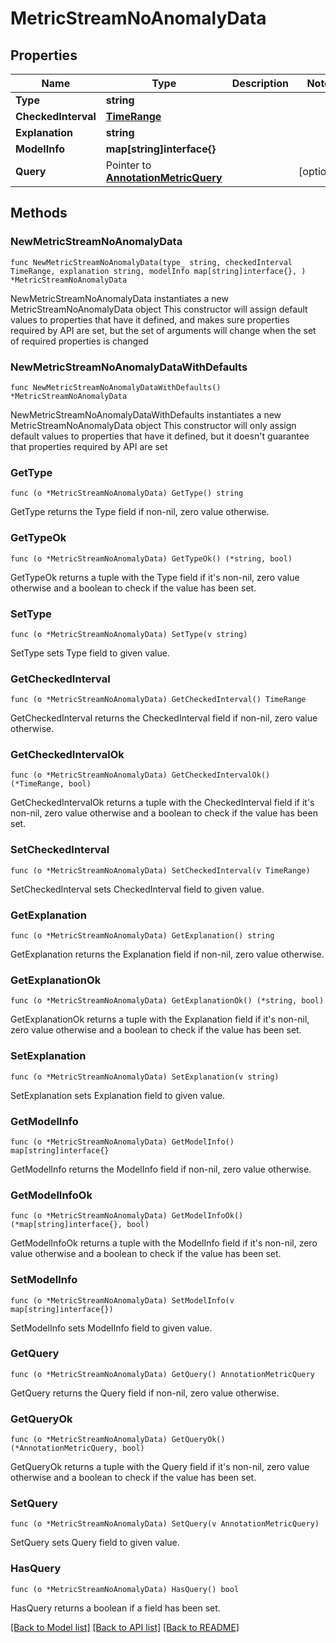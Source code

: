 # MetricStreamNoAnomalyData

## Properties

Name | Type | Description | Notes
------------ | ------------- | ------------- | -------------
**Type** | **string** |  | 
**CheckedInterval** | [**TimeRange**](TimeRange.md) |  | 
**Explanation** | **string** |  | 
**ModelInfo** | **map[string]interface{}** |  | 
**Query** | Pointer to [**AnnotationMetricQuery**](AnnotationMetricQuery.md) |  | [optional] 

## Methods

### NewMetricStreamNoAnomalyData

`func NewMetricStreamNoAnomalyData(type_ string, checkedInterval TimeRange, explanation string, modelInfo map[string]interface{}, ) *MetricStreamNoAnomalyData`

NewMetricStreamNoAnomalyData instantiates a new MetricStreamNoAnomalyData object
This constructor will assign default values to properties that have it defined,
and makes sure properties required by API are set, but the set of arguments
will change when the set of required properties is changed

### NewMetricStreamNoAnomalyDataWithDefaults

`func NewMetricStreamNoAnomalyDataWithDefaults() *MetricStreamNoAnomalyData`

NewMetricStreamNoAnomalyDataWithDefaults instantiates a new MetricStreamNoAnomalyData object
This constructor will only assign default values to properties that have it defined,
but it doesn't guarantee that properties required by API are set

### GetType

`func (o *MetricStreamNoAnomalyData) GetType() string`

GetType returns the Type field if non-nil, zero value otherwise.

### GetTypeOk

`func (o *MetricStreamNoAnomalyData) GetTypeOk() (*string, bool)`

GetTypeOk returns a tuple with the Type field if it's non-nil, zero value otherwise
and a boolean to check if the value has been set.

### SetType

`func (o *MetricStreamNoAnomalyData) SetType(v string)`

SetType sets Type field to given value.


### GetCheckedInterval

`func (o *MetricStreamNoAnomalyData) GetCheckedInterval() TimeRange`

GetCheckedInterval returns the CheckedInterval field if non-nil, zero value otherwise.

### GetCheckedIntervalOk

`func (o *MetricStreamNoAnomalyData) GetCheckedIntervalOk() (*TimeRange, bool)`

GetCheckedIntervalOk returns a tuple with the CheckedInterval field if it's non-nil, zero value otherwise
and a boolean to check if the value has been set.

### SetCheckedInterval

`func (o *MetricStreamNoAnomalyData) SetCheckedInterval(v TimeRange)`

SetCheckedInterval sets CheckedInterval field to given value.


### GetExplanation

`func (o *MetricStreamNoAnomalyData) GetExplanation() string`

GetExplanation returns the Explanation field if non-nil, zero value otherwise.

### GetExplanationOk

`func (o *MetricStreamNoAnomalyData) GetExplanationOk() (*string, bool)`

GetExplanationOk returns a tuple with the Explanation field if it's non-nil, zero value otherwise
and a boolean to check if the value has been set.

### SetExplanation

`func (o *MetricStreamNoAnomalyData) SetExplanation(v string)`

SetExplanation sets Explanation field to given value.


### GetModelInfo

`func (o *MetricStreamNoAnomalyData) GetModelInfo() map[string]interface{}`

GetModelInfo returns the ModelInfo field if non-nil, zero value otherwise.

### GetModelInfoOk

`func (o *MetricStreamNoAnomalyData) GetModelInfoOk() (*map[string]interface{}, bool)`

GetModelInfoOk returns a tuple with the ModelInfo field if it's non-nil, zero value otherwise
and a boolean to check if the value has been set.

### SetModelInfo

`func (o *MetricStreamNoAnomalyData) SetModelInfo(v map[string]interface{})`

SetModelInfo sets ModelInfo field to given value.


### GetQuery

`func (o *MetricStreamNoAnomalyData) GetQuery() AnnotationMetricQuery`

GetQuery returns the Query field if non-nil, zero value otherwise.

### GetQueryOk

`func (o *MetricStreamNoAnomalyData) GetQueryOk() (*AnnotationMetricQuery, bool)`

GetQueryOk returns a tuple with the Query field if it's non-nil, zero value otherwise
and a boolean to check if the value has been set.

### SetQuery

`func (o *MetricStreamNoAnomalyData) SetQuery(v AnnotationMetricQuery)`

SetQuery sets Query field to given value.

### HasQuery

`func (o *MetricStreamNoAnomalyData) HasQuery() bool`

HasQuery returns a boolean if a field has been set.


[[Back to Model list]](../README.md#documentation-for-models) [[Back to API list]](../README.md#documentation-for-api-endpoints) [[Back to README]](../README.md)


